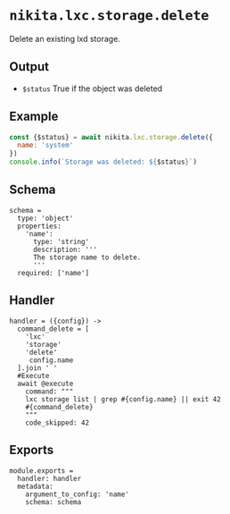 
# `nikita.lxc.storage.delete`

Delete an existing lxd storage.

## Output

* `$status`
  True if the object was deleted

## Example

```js
const {$status} = await nikita.lxc.storage.delete({
  name: 'system'
})
console.info(`Storage was deleted: ${$status}`)
```

## Schema

    schema =
      type: 'object'
      properties:
        'name':
          type: 'string'
          description: '''
          The storage name to delete.
          '''
      required: ['name']

## Handler

    handler = ({config}) ->
      command_delete = [
        'lxc'
        'storage'
        'delete'
         config.name
      ].join ' '
      #Execute
      await @execute
        command: """
        lxc storage list | grep #{config.name} || exit 42
        #{command_delete}
        """
        code_skipped: 42

## Exports

    module.exports =
      handler: handler
      metadata:
        argument_to_config: 'name'
        schema: schema
